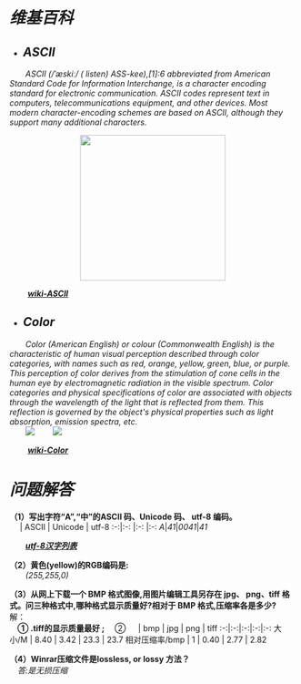 # _维基百科_
- ## ***ASCII***  
&emsp;&emsp;_ASCII (/ˈæskiː/ ( listen) ASS-kee),[1]:6 abbreviated from American Standard Code for Information Interchange, is a character encoding standard for electronic communication. ASCII codes represent text in computers, telecommunications equipment, and other devices. Most modern character-encoding schemes are based on ASCII, although they support many additional characters._   
<center>
 <img src="https://timgsa.baidu.com/timg?image&quality=80&size=b9999_10000&sec=1539367810505&di=ae5b18e21aeeadad03d045be588cc2ba&imgtype=jpg&src=http%3A%2F%2Fimg2.imgtn.bdimg.com%2Fit%2Fu%3D3532333097%2C657823009%26fm%3D214%26gp%3D0.jpg" width=256 height=256 /> 
</center>

&emsp;&emsp; ***[wiki-ASCII](https://en.wikipedia.org/wiki/ASCII)***

- ## ***Color***  
&emsp;&emsp;_Color (American English) or colour (Commonwealth English) is the characteristic of human visual perception described through color categories, with names such as red, orange, yellow, green, blue, or purple. This perception of color derives from the stimulation of cone cells in the human eye by electromagnetic radiation in the visible spectrum. Color categories and physical specifications of color are associated with objects through the wavelength of the light that is reflected from them. This reflection is governed by the object's physical properties such as light absorption, emission spectra, etc._   
&emsp;&emsp;![](https://upload.wikimedia.org/wikipedia/commons/thumb/e/e9/16777216colors.png/220px-16777216colors.png)  &emsp;&emsp;![](https://upload.wikimedia.org/wikipedia/commons/thumb/d/d6/1Mcolors.png/220px-1Mcolors.png)  

&emsp;&emsp; ***[wiki-Color](https://en.wikipedia.org/wiki/Color)***  

# _问题解答_  
**（1）写出字符“A”,“中”的ASCII 码、Unicode 码、 utf-8 编码。**  
&emsp; | ASCII | Unicode | utf-8
:-:|:-: |:-: |:-:
_A_|_41_|_0041_|_41_  

&emsp;&emsp;[***utf-8汉字列表***](https://wenku.baidu.com/view/f4c225340b4c2e3f572763da.html2)

**（2）黄色(yellow)的RGB编码是:**  
&emsp;&emsp;_(255,255,0)_ 

**（3）从网上下载一个 BMP 格式图像,用图片编辑工具另存在 jpg、 png、tiff 格式。问三种格式中,哪种格式显示质量好?相对于 BMP 格式,压缩率各是多少?**   
解：  
&emsp;**① .tiff的显示质量最好 ;** 
&emsp;② &emsp; | bmp  | jpg |  png | tiff
:-:|:-:|:-:|:-:|:-:
大小/M |   8.40  | 3.42 | 23.3 |  23.7
相对压缩率/bmp |  1   | 0.40 |  2.77 |  2.82  

 **（4）Winrar压缩文件是lossless, or lossy 方法？**  
 &emsp;_答:是无损压缩_

